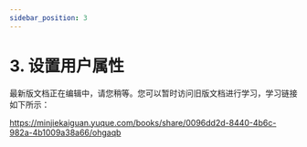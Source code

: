 ```yaml
---
sidebar_position: 3
---
```


# 3. 设置用户属性


最新版文档正在编辑中，请您稍等。您可以暂时访问旧版文档进行学习，学习链接如下所示：

https://minjiekaiguan.yuque.com/books/share/0096dd2d-8440-4b6c-982a-4b1009a38a66/ohgaqb